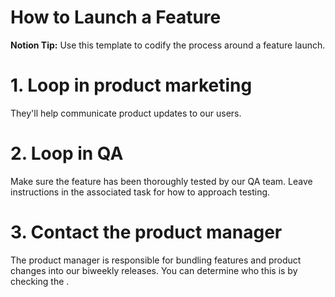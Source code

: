 # How to Launch a Feature

**Notion Tip:** Use this template to codify the process around a feature launch.

 

# 1. Loop in product marketing

They'll help communicate product updates to our users.

# 2. Loop in QA

Make sure the feature has been thoroughly tested by our QA team. Leave instructions in the associated task for how to approach testing. 

# 3. Contact the product manager

The product manager is responsible for bundling features and product changes into our biweekly releases. You can determine who this is by checking the [](Product%20Directory.csv).